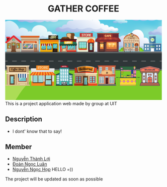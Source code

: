<h1 align="center">GATHER COFFEE </h1>


![Lobby](/static/image/room.png)
This is a project application web made by group at UIT

## Description
* I dont' know that to say!


## Member
* [Nguyễn Thành Lợi](https://tintuc72h.com/wp-content/uploads/2021/05/26-1-740x375-1.png)
* [Đoàn Ngọc Luân](https://tintuc72h.com/wp-content/uploads/2021/05/26-1-740x375-1.png)
* [Nguyễn Ngọc Họp](https://tintuc72h.com/wp-content/uploads/2021/05/26-1-740x375-1.png)
	HELLO =))

The project will  be updated as soon as possible
